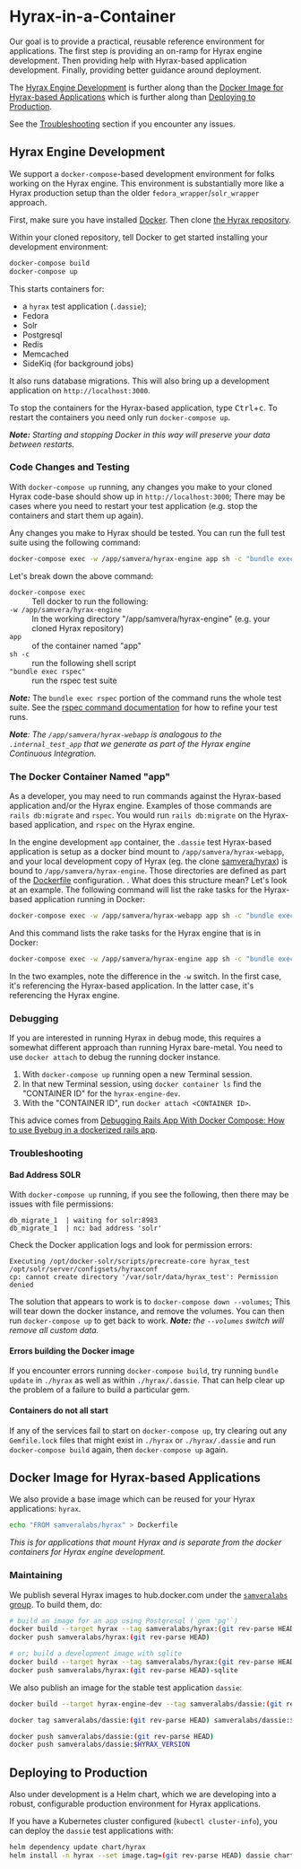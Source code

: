 Hyrax-in-a-Container
====================

Our goal is to provide a practical, reusable reference environment for applications.  The first step is providing an on-ramp for Hyrax engine development. Then providing help with Hyrax-based application development. Finally, providing better guidance around deployment.

The [Hyrax Engine Development](#hyrax-engine-development) is further along than the [Docker Image for Hyrax-based Applications](#docker-image-for-hyrax-based-applications) which is further along than [Deploying to Production](#deploying-to-production).

See the [Troubleshooting](#troubleshooting) section if you encounter any issues.

<!-- NOTE: This title is referenced in the top-level README.md. Keep that in mind if you change it. -->
## Hyrax Engine Development

We support a `docker-compose`-based development environment for folks working on
the Hyrax engine. This environment is substantially more like a Hyrax production
setup than the older `fedora_wrapper`/`solr_wrapper` approach.

First, make sure you have installed [Docker](https://www.docker.com/).  Then clone [the Hyrax repository](https://github.com/samvera/hyrax).

Within your cloned repository, tell Docker to get started installing your development environment:

```sh
docker-compose build
docker-compose up
```

This starts containers for:

  - a `hyrax` test application (`.dassie`);
  - Fedora
  - Solr
  - Postgresql
  - Redis
  - Memcached
  - SideKiq (for background jobs)

It also runs database migrations. This will also bring up a development application on `http://localhost:3000`.

To stop the containers for the Hyrax-based application, type <kbd>Ctrl</kbd>+<kbd>c</kbd>. To restart the containers you need only run `docker-compose up`.

_**Note:** Starting and stopping Docker in this way will preserve your data between restarts._

### Code Changes and Testing

With `docker-compose up` running, any changes you make to your cloned Hyrax code-base should show up in `http://localhost:3000`; There may be cases where you need to restart your test application (e.g. stop the containers and start them up again).

Any changes you make to Hyrax should be tested. You can run the full test suite using the following command:

```sh
docker-compose exec -w /app/samvera/hyrax-engine app sh -c "bundle exec rspec"
```

Let's break down the above command:

<dl>
<dt><code>docker-compose exec</code></dt>
<dd>Tell docker to run the following:</dd>
<dt><code>-w /app/samvera/hyrax-engine</code></dt>
<dd>In the working directory "/app/samvera/hyrax-engine" (e.g. your cloned Hyrax repository)</dd>
<dt><code>app</code></dt>
<dd>of the container named "app"</dd>
<dt><code>sh -c</code>
<dd>run the following shell script</dd>
<dt><code>"bundle exec rspec"</code></dt>
<dd>run the rspec test suite</dd>
</dl>

_**Note:**_ The `bundle exec rspec` portion of the command runs the whole test suite. See the [rspec command documentation](https://github.com/rspec/rspec-core#the-rspec-command) for how to refine your test runs.

_**Note**: The `/app/samvera/hyrax-webapp` is analogous to the `.internal_test_app` that we generate as part of the Hyrax engine Continuous Integration._

### The Docker Container Named "app"

As a developer, you may need to run commands against the Hyrax-based application and/or the Hyrax engine.  Examples
of those commands are `rails db:migrate` and `rspec`.  You would run `rails db:migrate` on the Hyrax-based
application, and `rspec` on the Hyrax engine.

In the engine development `app` container, the `.dassie` test Hyrax-based application is setup as a docker
bind mount to `/app/samvera/hyrax-webapp`, and your local development copy of Hyrax (eg. the clone [samvera/hyrax](https://github.com/samvera/hyrax)) is bound to
`/app/samvera/hyrax-engine`.  Those directories are defined as part of the [Dockerfile](Dockerfile) configuration.
                                                                                                                                 .
What does this structure mean? Let's look at an example. The following command will list the rake tasks for the Hyrax-based application running in Docker:

```sh
docker-compose exec -w /app/samvera/hyrax-webapp app sh -c "bundle exec rake -T"
```

And this command lists the rake tasks for the Hyrax engine that is in Docker:

```sh
docker-compose exec -w /app/samvera/hyrax-engine app sh -c "bundle exec rake -T"
```

In the two examples, note the difference in the `-w` switch. In the first case, it's referencing the Hyrax-based application. In the latter case, it's referencing the Hyrax engine.

### Debugging

If you are interested in running Hyrax in debug mode, this requires a somewhat different approach than running Hyrax bare-metal.  You need to use `docker attach` to debug the running docker instance.

1. With `docker-compose up` running open a new Terminal session.
2. In that new Terminal session, using `docker container ls` find the "CONTAINER ID" for the `hyrax-engine-dev`.
3. With the "CONTAINER ID", run `docker attach <CONTAINER ID>`.

This advice comes from [Debugging Rails App With Docker Compose: How to use Byebug in a dockerized rails app](https://medium.com/gogox-technology/debugging-rails-app-with-docker-compose-39a3767962f4).

### Troubleshooting

#### Bad Address SOLR

With `docker-compose up` running, if you see the following, then there may be issues with file permissions:

```
db_migrate_1  | waiting for solr:8983
db_migrate_1  | nc: bad address 'solr'
```

Check the Docker application logs and look for permission errors:

```
Executing /opt/docker-solr/scripts/precreate-core hyrax_test /opt/solr/server/configsets/hyraxconf
cp: cannot create directory '/var/solr/data/hyrax_test': Permission denied
```

The solution that appears to work is to `docker-compose down --volumes`; This will tear down the docker instance, and remove the volumes.  You can then run `docker-compose up` to get back to work.  _**Note:** the `--volumes` switch will remove all custom data._

#### Errors building the Docker image

If you encounter errors running `docker-compose build`, try running `bundle update` in `./hyrax` as well as within `./hyrax/.dassie`. That can help clear up the problem of a failure to build a particular gem.

#### Containers do not all start

If any of the services fail to start on `docker-compose up`, try clearing out any `Gemfile.lock` files that might exist in `./hyrax` or `./hyrax/.dassie` and run `docker-compose build` again, then `docker-compose up` again.

<!-- NOTE: This title is referenced in the top-level documentation/developing-your-hyrax-based-app.md. Keep that in mind if you change it. -->
## Docker Image for Hyrax-based Applications

We also provide a base image which can be reused for your Hyrax applications: `hyrax`.

```sh
echo "FROM samveralabs/hyrax" > Dockerfile
```

_This is for applications that mount Hyrax and is separate from the docker containers for Hyrax engine development._

### Maintaining

We publish several Hyrax images to hub.docker.com under the
[`samveralabs` group][dockerhub-samveralabs]. To build them, do:

```sh
# build an image for an app using Postgresql (`gem 'pg'`)
docker build --target hyrax --tag samveralabs/hyrax:(git rev-parse HEAD) .
docker push samveralabs/hyrax:(git rev-parse HEAD)

# or; build a development image with sqlite
docker build --target hyrax --tag samveralabs/hyrax:(git rev-parse HEAD)-sqlite --build-arg DATABASE_APK_PACKAGE="sqlite" .
docker push samveralabs/hyrax:(git rev-parse HEAD)-sqlite
```

We also publish an image for the stable test application `dassie`:

```sh
docker build --target hyrax-engine-dev --tag samveralabs/dassie:(git rev-parse HEAD) .

docker tag samveralabs/dassie:(git rev-parse HEAD) samveralabs/dassie:$HYRAX_VERSION

docker push samveralabs/dassie:(git rev-parse HEAD)
docker push samveralabs/dassie:$HYRAX_VERSION
```

## Deploying to Production

Also under development is a Helm chart, which we are developing into a robust,
configurable production environment for Hyrax applications.

If you have a Kubernetes cluster configured (`kubectl cluster-info`), you can
deploy the `dassie` test applications with:

```sh
helm dependency update chart/hyrax
helm install -n hyrax --set image.tag=(git rev-parse HEAD) dassie chart/hyrax
```

[dockerhub-samveralabs]: https://hub.docker.com/r/samveralabs